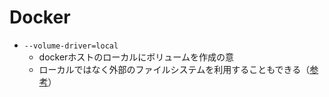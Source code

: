 # Docker

- `--volume-driver=local`
  - dockerホストのローカルにボリュームを作成の意
  - ローカルではなく外部のファイルシステムを利用することもできる（[参考](https://docs.docker.com/engine/extend/legacy_plugins/#volume-plugins)）
